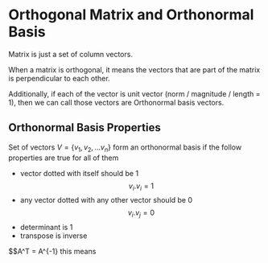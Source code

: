# Orthogonal Matrix and Orthonormal Basis

Matrix is just a set of column vectors.

When a matrix is orthogonal, it means the vectors that are part of the matrix is perpendicular to each other.

Additionally, if each of the vector is unit vector (norm / magnitude / length = 1), then we can call those vectors are Orthonormal basis vectors.

## Orthonormal Basis Properties

Set of vectors $V = \{v_{1}, v_{2}, ...v_{n}\}$ form an orthonormal basis if the follow properties are true for all of them

* vector dotted with itself should be 1 
    $$v_{i}.v_{i} = 1 $$
* any vector dotted with any other vector should be 0
    $$v_{i}.v_{j} = 0 $$
* determinant is 1
* transpose is inverse

$$A^T = A^{-1}
this means
